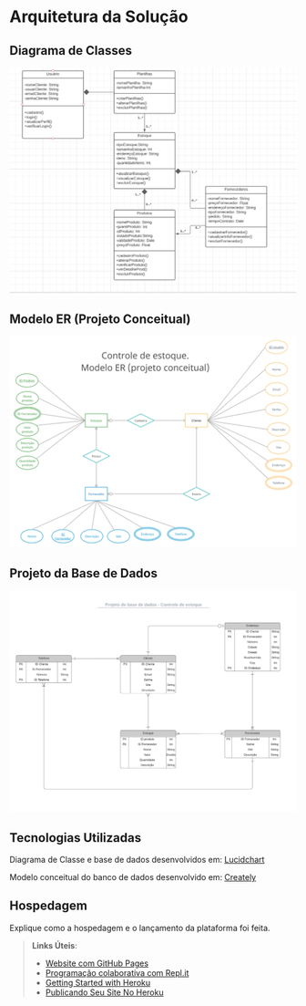 # Arquitetura da Solução


## Diagrama de Classes

![Persona 2](img/Diagramadeclasse.JPG)



## Modelo ER (Projeto Conceitual)

![Projeto Conceitual](img/ModeloConceitual.png)



## Projeto da Base de Dados


![Projeto1](img/BaseDeDados.png)




## Tecnologias Utilizadas

Diagrama de Classe e base de dados desenvolvidos em: [Lucidchart](https://www.lucidchart.com/pages/)


Modelo conceitual do banco de dados desenvolvido em: [Creately](https://creately.com/pt/home/)



## Hospedagem

Explique como a hospedagem e o lançamento da plataforma foi feita.

> **Links Úteis**:
>
> - [Website com GitHub Pages](https://pages.github.com/)
> - [Programação colaborativa com Repl.it](https://repl.it/)
> - [Getting Started with Heroku](https://devcenter.heroku.com/start)
> - [Publicando Seu Site No Heroku](http://pythonclub.com.br/publicando-seu-hello-world-no-heroku.html)
